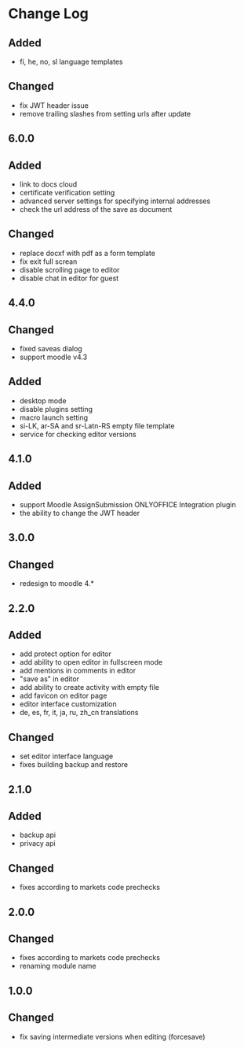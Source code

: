 # Change Log

##
## Added
- fi, he, no, sl language templates

## Changed
- fix JWT header issue
- remove trailing slashes from setting urls after update

## 6.0.0
## Added
- link to docs cloud
- certificate verification setting
- advanced server settings for specifying internal addresses
- check the url address of the save as document

## Changed
- replace docxf with pdf as a form template
- fix exit full screan
- disable scrolling page to editor
- disable chat in editor for guest

## 4.4.0
## Changed
- fixed saveas dialog
- support moodle v4.3

## Added
- desktop mode
- disable plugins setting
- macro launch setting
- si-LK, ar-SA and sr-Latn-RS empty file template
- service for checking editor versions

## 4.1.0
## Added
- support Moodle AssignSubmission ONLYOFFICE Integration plugin
- the ability to change the JWT header

## 3.0.0
## Changed
- redesign to moodle 4.*

## 2.2.0
## Added
- add protect option for editor
- add ability to open editor in fullscreen mode
- add mentions in comments in editor
- "save as" in editor
- add ability to create activity with empty file
- add favicon on editor page
- editor interface customization
- de, es, fr, it, ja, ru, zh_cn translations

## Changed
- set editor interface language
- fixes building backup and restore

## 2.1.0
## Added
- backup api
- privacy api

## Changed
- fixes according to markets code prechecks

## 2.0.0
## Changed
- fixes according to markets code prechecks
- renaming module name

## 1.0.0
## Changed
- fix saving intermediate versions when editing (forcesave)
